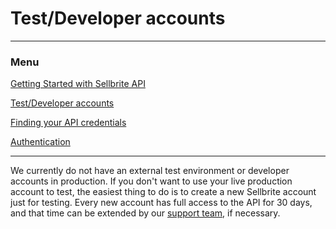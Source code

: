 # Test/Developer accounts

---

### Menu

[Getting Started with Sellbrite API](/)

[Test/Developer accounts](dev-accounts)

[Finding your API credentials](credentials)

[Authentication](authentication)

---

We currently do not have an external test environment or developer accounts in production. If you don't want to use your live production account to test, the easiest thing to do is to create a new Sellbrite account just for testing. Every new account has full access to the API for 30 days, and that time can be extended by our [support team](mailto:support@sellbrite.com), if necessary.
